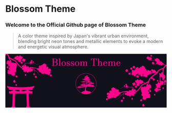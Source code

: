 # Blossom Theme
### Welcome to the Official Github page of Blossom Theme

> A color theme inspired by Japan's vibrant urban environment, blending bright neon tones and metallic elements to evoke a modern and energetic visual atmosphere.

![](https://raw.githubusercontent.com/BlossomTheme/Assets/main/banner.png)



<!---
# Color Palette
| **Color** | **Preview** | **Hex Code** | 
| --------- | ----------- | ------------ | 
| Background | ![](./images/BG.png) | #10111b | 
| Background Light | ![](./images/BGLight.png) | #1f1f27 | 
| Background Dark | ![](./images/BGDark.png) | #090A0F | 
| Foreground | ![](./images/FG.png) | #f9f7f2 | 
| Comment | ![](./images/Comment.png) | #403a72 | 
| Cyan | ![](./images/Cyan.png) | #26b3d2 | 
| Green | ![](./images/Green.png) | #00ff7d | 
| Orange | ![](./images/Orange.png) | #f46e00 | 
| Pink | ![](./images/Pink.png) | #ea748f | 
| Purple | ![](./images/Purple.png) | #9200ff | 
| Red | ![](./images/Red.png) | #f70047 | 
| Yellow | ![](./images/Yellow.png) | #fcdd42 | 
| Cyan2 | ![](./images/Cyan2.png) | #34e2e2 | 
| Green2 | ![](./images/Green2.png) | #55ff55 | 
| Orange2 | ![](./images/Orange2.png) | #f58300 | 
| Pink2 | ![](./images/Pink2.png) | #f25277 | 
| Purple2 | ![](./images/Purple2.png) | #b70eff | 
| Red2 | ![](./images/Red2.png) | #ff5555 | 
| Yellow2 | ![](./images/Yellow2.png) | #ffff55 | 
| **Other** |  |  | 
| Darker Red | ![](./images/RedDark.png) | #b80034 | 
